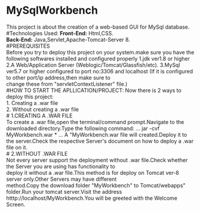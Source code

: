 # MySqlWorkbench
This project is about the creation of a web-based GUI for MySql database.
#Technologies Used:
  **Front-End:** Html,CSS.  
  **Back-End:** Java,Servlet,Apache-Tomcat-Server 8.  
#PREREQUISITES  
   Before you try to deploy this project on your system.make sure you have the following softwares installed and configured properly
    1.jdk ver1.8 or higher
    2.A Web/Application Server (Weblogic/Tomcat/Glassfish/etc).
    3.MySql ver5.7 or higher configured to port no:3306 and localhost (If it is configured to other port/ip address,then make sure to  
    change these from "servletContextListener" file.)  
#HOW TO START THE APLLICATION/PROJECT:
  Now there is 2 ways to deploy this project:  
            1. Creating a .war file  
            2. Without creating a .war file  
            # 1.CREATING A .WAR FILE  
             To create a .war file,open the terminal/command prompt.Navigate to the downloaded directory.Type the following command:
                 ...  jar -cvf MyWorkbench.war * ...
               A "MyWorkbench.war file will created.Deploy it to the server.Check the respective Server's document on how to deploy a .war 
               file on it.  
            # 2.WITHOUT .WAR FILE  
               Not every server support the deployment without .war file.Check whether the Server you are using has functionality to       
               deploy it without a .war file.This method is for deploy on Tomcat ver-8 server only.Other Servers may have different       
               method.Copy the download folder "MyWorkbench" to Tomcat/webapps" folder.Run your tomcat server.Visit the address           
               htttp://localhost/MyWorkbench.You will be greeted with the Welcome Screen.

